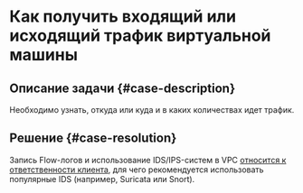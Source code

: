 # Как получить входящий или исходящий трафик виртуальной машины


## Описание задачи {#case-description}

Необходимо узнать, откуда или куда и в каких количествах идет трафик.

## Решение {#case-resolution}

Запись Flow-логов и использование IDS/IPS-систем в VPC [относится к ответственности клиента](https://yandex.cloud/ru/security/shared-responsibility), для чего рекомендуется использовать популярные IDS (например, Suricata или Snort).
 